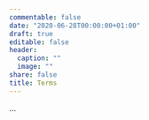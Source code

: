 ```yaml
---
commentable: false
date: "2020-06-28T00:00:00+01:00"
draft: true
editable: false
header:
  caption: ""
  image: ""
share: false
title: Terms
---
```


...
